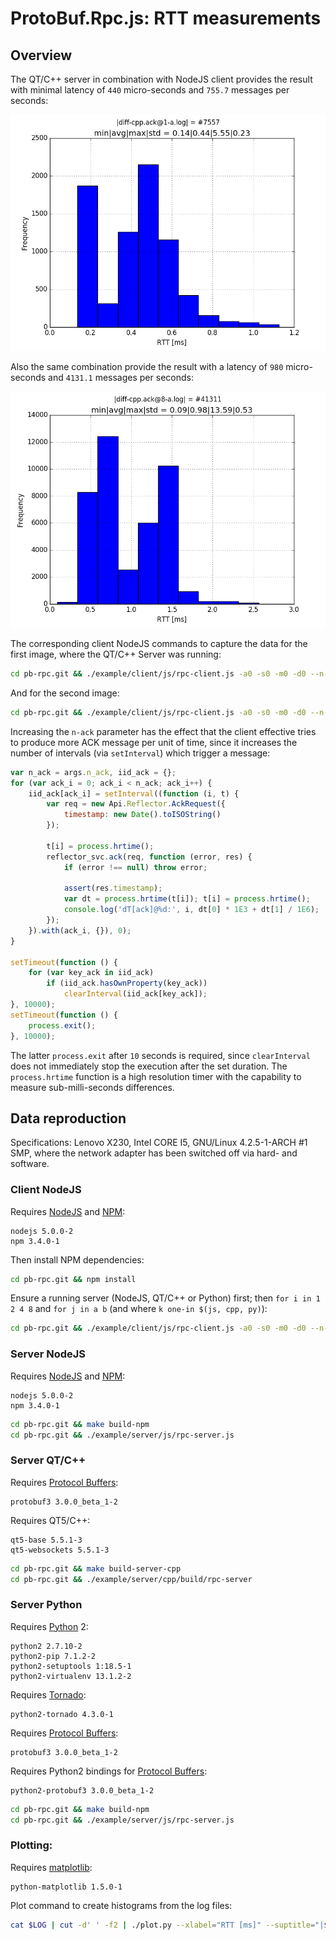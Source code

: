 # ProtoBuf.Rpc.js: RTT measurements

[matplotlib]: http://matplotlib.org
[NodeJS]: https://nodejs.org/api
[NPM]: https://www.npmjs.com
[ProtoBuf.js]: https://github.com/dcodeIO/protobuf.js
[ProtoBuf.Rpc.js]: https://github.com/hsk81/protobuf-rpc-js
[Protocol Buffers]: https://developers.google.com/protocol-buffers/docs/proto3
[Python]: https://www.python.org
[QT/C++]: https://www.qt.io
[Tornado]: http://www.tornadoweb.org/en/stable

## Overview

The QT/C++ server in combination with NodeJS client provides the result with minimal latency of `440` micro-seconds and `755.7` messages per seconds:

![diff-cpp.ack@1-a.log](./ACK/img-[2015-11-17T18:42:18.566Z].png)

Also the same combination provide the result with a latency of `980` micro-seconds and `4131.1` messages per seconds:

![diff-cpp.ack@8-a.log](./ACK/img-[2015-11-17T18:42:22.883Z].png)

The corresponding client NodeJS commands to capture the data for the first image, where the QT/C++ Server was running:

```bash
cd pb-rpc.git && ./example/client/js/rpc-client.js -a0 -s0 -m0 -d0 --n-ack=1 > log/diff-cpp.ack@1-a.log ;
```

And for the second image:

```bash
cd pb-rpc.git && ./example/client/js/rpc-client.js -a0 -s0 -m0 -d0 --n-ack=8 > log/diff-cpp.ack@8-a.log ;
```

Increasing the `n-ack` parameter has the effect that the client effective tries to produce more ACK message per unit of time, since it increases the number of intervals (via `setInterval`) which trigger a message:

```js
var n_ack = args.n_ack, iid_ack = {};
for (var ack_i = 0; ack_i < n_ack; ack_i++) {
    iid_ack[ack_i] = setInterval((function (i, t) {
        var req = new Api.Reflector.AckRequest({
            timestamp: new Date().toISOString()
        });

        t[i] = process.hrtime();
        reflector_svc.ack(req, function (error, res) {
            if (error !== null) throw error;

            assert(res.timestamp);
            var dt = process.hrtime(t[i]); t[i] = process.hrtime();
            console.log('dT[ack]@%d:', i, dt[0] * 1E3 + dt[1] / 1E6);
        });
    }).with(ack_i, {}), 0);
}

setTimeout(function () {
    for (var key_ack in iid_ack)
        if (iid_ack.hasOwnProperty(key_ack))
            clearInterval(iid_ack[key_ack]);
}, 10000);
setTimeout(function () {
    process.exit();
}, 10000);
```

The latter `process.exit` after `10` seconds is required, since `clearInterval` does not immediately stop the execution after the set duration. The `process.hrtime` function is a high resolution timer with the capability to measure sub-milli-seconds differences.

## Data reproduction

Specifications: Lenovo X230, Intel CORE I5, GNU/Linux 4.2.5-1-ARCH #1 SMP, where the network adapter has been switched off via hard- and software.

### Client NodeJS

Requires [NodeJS] and [NPM]:

    nodejs 5.0.0-2
    npm 3.4.0-1
    
Then install NPM dependencies:

```bash
cd pb-rpc.git && npm install
```

Ensure a running server (NodeJS, QT/C++ or Python) first; then `for i in 1 2 4 8` and `for j in a b` (and where `k one-in $(js, cpp, py)`):

```bash
cd pb-rpc.git && ./example/client/js/rpc-client.js -a0 -s0 -m0 -d0 --n-ack=$i > log/diff-$k.ack@$i-$j.log ;
```

### Server NodeJS

Requires [NodeJS] and [NPM]:

    nodejs 5.0.0-2
    npm 3.4.0-1
    
```bash
cd pb-rpc.git && make build-npm
cd pb-rpc.git && ./example/server/js/rpc-server.js
```

### Server QT/C++

Requires [Protocol Buffers]:

    protobuf3 3.0.0_beta_1-2

Requires QT5/C++:

    qt5-base 5.5.1-3  
    qt5-websockets 5.5.1-3  

```bash
cd pb-rpc.git && make build-server-cpp
cd pb-rpc.git && ./example/server/cpp/build/rpc-server
```

### Server Python

Requires [Python] 2:

    python2 2.7.10-2 
    python2-pip 7.1.2-2 
    python2-setuptools 1:18.5-1 
    python2-virtualenv 13.1.2-2 

Requires [Tornado]:

    python2-tornado 4.3.0-1
    
Requires [Protocol Buffers]:

    protobuf3 3.0.0_beta_1-2

Requires Python2 bindings for [Protocol Buffers]:

    python2-protobuf3 3.0.0_beta_1-2

```bash
cd pb-rpc.git && make build-npm
cd pb-rpc.git && ./example/server/js/rpc-server.js
```

### Plotting:

Requires [matplotlib]:

    python-matplotlib 1.5.0-1

Plot command to create histograms from the log files:

```bash
cat $LOG | cut -d' ' -f2 | ./plot.py --xlabel="RTT [ms]" --suptitle="|$LOG| = " -n 3.0 histogram ;
```
